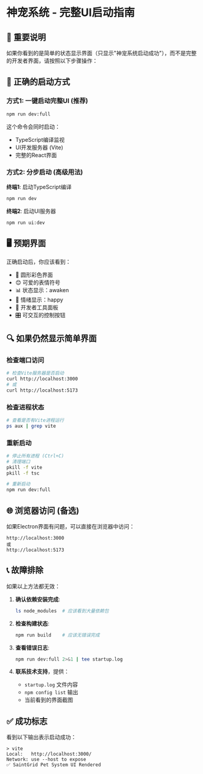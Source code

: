 # 神宠系统 - 完整UI启动指南

## 🎯 重要说明

如果你看到的是简单的状态显示界面（只显示"神宠系统启动成功"），而不是完整的开发者界面，请按照以下步骤操作：

## 🚀 正确的启动方式

### 方式1: 一键启动完整UI (推荐)

```bash
npm run dev:full
```

这个命令会同时启动：
- TypeScript编译监视
- UI开发服务器 (Vite)
- 完整的React界面

### 方式2: 分步启动 (高级用法)

**终端1**: 启动TypeScript编译
```bash
npm run dev
```

**终端2**: 启动UI服务器
```bash
npm run ui:dev
```

## 🖥️ 预期界面

正确启动后，你应该看到：
- 🎯 圆形彩色界面
- 😊 可爱的表情符号
- 📊 状态显示：awaken
- 💚 情绪显示：happy  
- 🔧 开发者工具面板
- 🎛️ 可交互的控制按钮

## 🔍 如果仍然显示简单界面

### 检查端口访问

```bash
# 检查Vite服务器是否启动
curl http://localhost:3000
# 或
curl http://localhost:5173
```

### 检查进程状态

```bash
# 查看是否有Vite进程运行
ps aux | grep vite
```

### 重新启动

```bash
# 停止所有进程 (Ctrl+C)
# 清理端口
pkill -f vite
pkill -f tsc

# 重新启动
npm run dev:full
```

## 🌐 浏览器访问 (备选)

如果Electron界面有问题，可以直接在浏览器中访问：

```
http://localhost:3000
或
http://localhost:5173
```

## 📞 故障排除

如果以上方法都无效：

1. **确认依赖安装完成**:
   ```bash
   ls node_modules  # 应该看到大量依赖包
   ```

2. **检查构建状态**:
   ```bash
   npm run build    # 应该无错误完成
   ```

3. **查看错误日志**:
   ```bash
   npm run dev:full 2>&1 | tee startup.log
   ```

4. **联系技术支持**，提供：
   - `startup.log` 文件内容
   - `npm config list` 输出
   - 当前看到的界面截图

## ✅ 成功标志

看到以下输出表示启动成功：
```
> vite
Local:   http://localhost:3000/
Network: use --host to expose
✅ SaintGrid Pet System UI Rendered
```
